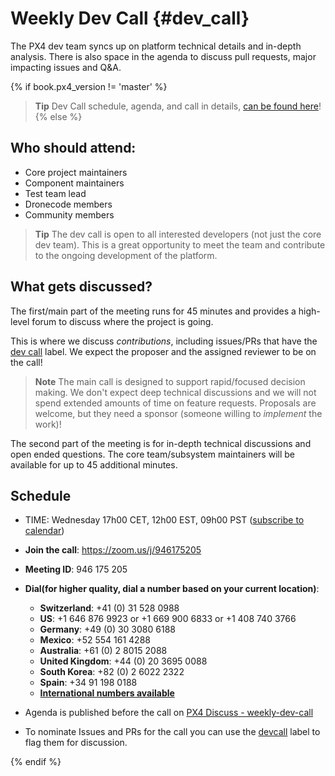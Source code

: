 # Weekly Dev Call {#dev_call}

The PX4 dev team syncs up on platform technical details and in-depth analysis. 
There is also space in the agenda to discuss pull requests, major impacting issues and Q&A.

{% if book.px4_version != 'master' %}
> **Tip** Dev Call schedule, agenda, and call in details, [can be found here](https://dev.px4.io/master/en/contribute/dev_call.html)!
{% else %} <!-- START: dev call details: displayed only in master -->

## Who should attend:

* Core project maintainers
* Component maintainers
* Test team lead
* Dronecode members
* Community members

> **Tip** The dev call is open to all interested developers (not just the core dev team). 
> This is a great opportunity to meet the team and contribute to the ongoing development of the platform.

## What gets discussed?

The first/main part of the meeting runs for 45 minutes and provides a high-level forum to discuss where the project is going. 

This is where we discuss *contributions*, including issues/PRs that have the [dev call](https://github.com/PX4/Firmware/labels/devcall5) label.
We expect the proposer and the assigned reviewer to be on the call!

> **Note** The main call is designed to support rapid/focused decision making.
  We don't expect deep technical discussions and we will not spend extended amounts of time on feature requests. 
  Proposals are welcome, but they need a sponsor (someone willing to *implement* the work)!

The second part of the meeting is for in-depth technical discussions and open ended questions.
The core team/subsystem maintainers will be available for up to 45 additional minutes. 


## Schedule
* TIME: Wednesday 17h00 CET, 12h00 EST, 09h00 PST \([subscribe to calendar](https://www.dronecode.org/calendar/)\)
* **Join the call**: https://zoom.us/j/946175205 
* **Meeting ID**: 946 175 205
* **Dial(for higher quality, dial a number based on your current location)**:
  * **Switzerland**: +41 (0) 31 528 0988 
  * **US**: +1 646 876 9923  or +1 669 900 6833  or +1 408 740 3766 
  * **Germany**: +49 (0) 30 3080 6188 
  * **Mexico**: +52 554 161 4288 
  * **Australia**: +61 (0) 2 8015 2088 
  * **United Kingdom**: +44 (0) 20 3695 0088 
  * **South Korea**: +82 (0) 2 6022 2322 
  * **Spain**: +34 91 198 0188 
  * [**International numbers available**](https://zoom.us/zoomconference)

* Agenda is published before the call on [PX4 Discuss - weekly-dev-call](http://discuss.px4.io/c/weekly-dev-call)
* To nominate Issues and PRs for the call you can use the [devcall](https://github.com/PX4/Firmware/labels/devcall) label to flag them for discussion.

{% endif %} <!-- END: dev call details: displayed only in master -->
